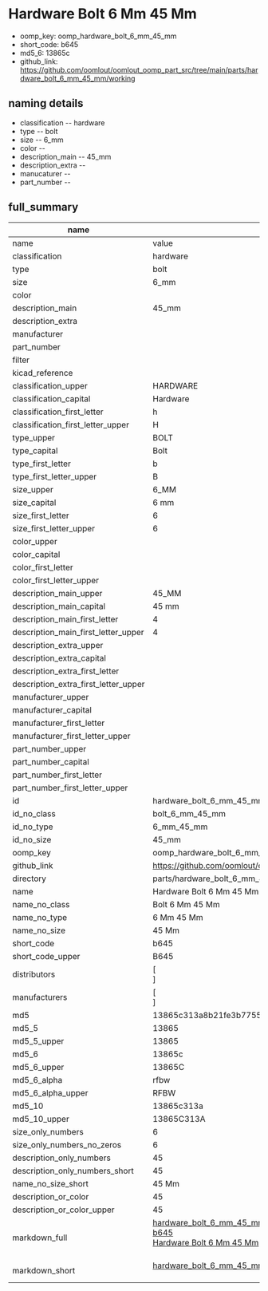 # Hardware Bolt 6 Mm 45 Mm

  
* oomp_key: oomp_hardware_bolt_6_mm_45_mm 
* short_code: b645
* md5_6: 13865c  
* github_link: https://github.com/oomlout/oomlout_oomp_part_src/tree/main/parts/hardware_bolt_6_mm_45_mm/working  
## naming details
* classification -- hardware
* type -- bolt
* size -- 6_mm
* color -- 
* description_main -- 45_mm
* description_extra -- 
* manucaturer -- 
* part_number -- 





## full_summary
| name | value | 
| --- | --- | 
| name | value | 
| classification | hardware | 
| type | bolt | 
| size | 6_mm | 
| color |  | 
| description_main | 45_mm | 
| description_extra |  | 
| manufacturer |  | 
| part_number |  | 
| filter |  | 
| kicad_reference |  | 
| classification_upper | HARDWARE | 
| classification_capital | Hardware | 
| classification_first_letter | h | 
| classification_first_letter_upper | H | 
| type_upper | BOLT | 
| type_capital | Bolt | 
| type_first_letter | b | 
| type_first_letter_upper | B | 
| size_upper | 6_MM | 
| size_capital | 6 mm | 
| size_first_letter | 6 | 
| size_first_letter_upper | 6 | 
| color_upper |  | 
| color_capital |  | 
| color_first_letter |  | 
| color_first_letter_upper |  | 
| description_main_upper | 45_MM | 
| description_main_capital | 45 mm | 
| description_main_first_letter | 4 | 
| description_main_first_letter_upper | 4 | 
| description_extra_upper |  | 
| description_extra_capital |  | 
| description_extra_first_letter |  | 
| description_extra_first_letter_upper |  | 
| manufacturer_upper |  | 
| manufacturer_capital |  | 
| manufacturer_first_letter |  | 
| manufacturer_first_letter_upper |  | 
| part_number_upper |  | 
| part_number_capital |  | 
| part_number_first_letter |  | 
| part_number_first_letter_upper |  | 
| id | hardware_bolt_6_mm_45_mm | 
| id_no_class | bolt_6_mm_45_mm | 
| id_no_type | 6_mm_45_mm | 
| id_no_size | 45_mm | 
| oomp_key | oomp_hardware_bolt_6_mm_45_mm | 
| github_link | https://github.com/oomlout/oomlout_oomp_part_src/tree/main/parts/hardware_bolt_6_mm_45_mm/working | 
| directory | parts/hardware_bolt_6_mm_45_mm | 
| name | Hardware Bolt 6 Mm 45 Mm | 
| name_no_class | Bolt 6 Mm 45 Mm | 
| name_no_type | 6 Mm 45 Mm | 
| name_no_size | 45 Mm | 
| short_code | b645 | 
| short_code_upper | B645 | 
| distributors | [<br>] | 
| manufacturers | [<br>] | 
| md5 | 13865c313a8b21fe3b7755cba1179eda | 
| md5_5 | 13865 | 
| md5_5_upper | 13865 | 
| md5_6 | 13865c | 
| md5_6_upper | 13865C | 
| md5_6_alpha | rfbw | 
| md5_6_alpha_upper | RFBW | 
| md5_10 | 13865c313a | 
| md5_10_upper | 13865C313A | 
| size_only_numbers | 6 | 
| size_only_numbers_no_zeros | 6 | 
| description_only_numbers | 45 | 
| description_only_numbers_short | 45 | 
| name_no_size_short | 45 Mm | 
| description_or_color | 45 | 
| description_or_color_upper | 45 | 
| markdown_full | [hardware_bolt_6_mm_45_mm](https://github.com/oomlout/oomlout_oomp_part_src/tree/main/parts/hardware_bolt_6_mm_45_mm/working)<br>[b645](https://github.com/oomlout/oomlout_oomp_part_src/tree/main/parts/hardware_bolt_6_mm_45_mm/working)<br>[Hardware Bolt 6 Mm 45 Mm](https://github.com/oomlout/oomlout_oomp_part_src/tree/main/parts/hardware_bolt_6_mm_45_mm/working)<br><br> | 
| markdown_short | [hardware_bolt_6_mm_45_mm](https://github.com/oomlout/oomlout_oomp_part_src/tree/main/parts/hardware_bolt_6_mm_45_mm/working)<br><br> | 
